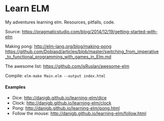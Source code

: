 # Learn ELM

My adventures learning elm. Resources, pitfalls, code.

Source: https://pragmaticstudio.com/blog/2014/12/19/getting-started-with-elm

Making pong: http://elm-lang.org/blog/making-pong
https://github.com/Dobiasd/articles/blob/master/switching_from_imperative_to_functional_programming_with_games_in_Elm.md

The awesome list: https://github.com/isRuslan/awesome-elm

Compile: `elm-make Main.elm --output index.html`

#### Examples

- Dice: http://danigb.github.io/learning-elm/dice
- Clock: http://danigb.github.io/learning-elm/clock
- Pong: http://danigb.github.io/learning-elm/pong.html
- Follow the mouse: http://danigb.github.io/learning-elm/follow.html
